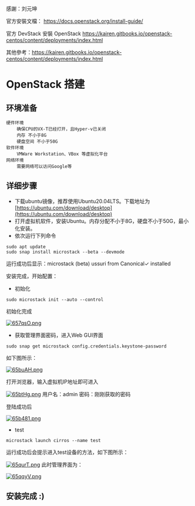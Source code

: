 感謝：刘元坤

官方安裝文檔： https://docs.openstack.org/install-guide/

官方 DevStack 安裝 OpenStack https://kairen.gitbooks.io/openstack-centos/content/deployments/index.html 

其他參考：https://kairen.gitbooks.io/openstack-centos/content/deployments/index.html


# OpenStack 搭建

## 环境准备

    硬件环境
        确保CPU的VX-T已经打开，且Hyper-v已关闭
        内存 不小于8G
        硬盘空间 不小于50G
    软件环境
        VMWare Workstation、VBox 等虚拟化平台
    网络环境
        需要网络可以访问Google等

## 详细步骤

- 下载ubuntu镜像，推荐使用Ubuntu20.04LTS。下载地址为 [https://ubuntu.com/download/desktop](https://ubuntu.com/download/desktop)
- 打开虚拟机软件，安装Ubuntu。内存分配不小于8G，硬盘不小于50G，最小化安装。
- 依次运行下列命令

```shell
sudo apt update
sudo snap install microstack --beta --devmode
```

运行成功后显示：microstack (beta) ussuri from Canonical✓ installed

安装完成，开始配置：

- 初始化

```shell
sudo microstack init --auto --control
```

初始化完成

[![657qsO.png](https://z3.ax1x.com/2021/03/21/657qsO.png)](https://imgtu.com/i/657qsO)

- 获取管理界面密码，进入Web GUI界面

```shell
sudo snap get microstack config.credentials.keystone-password
```

如下图所示：

[![65buAH.png](https://z3.ax1x.com/2021/03/21/65buAH.png)](https://imgtu.com/i/65buAH)

打开浏览器，输入虚拟机IP地址即可进入

[![65btHg.png](https://z3.ax1x.com/2021/03/21/65btHg.png)](https://imgtu.com/i/65btHg)
用户名：admin
密码：刚刚获取的密码

登陆成功后

[![65b481.png](https://z3.ax1x.com/2021/03/21/65b481.png)](https://imgtu.com/i/65b481)

- test

```shell
microstack launch cirros --name test
```

运行成功后会提示进入test设备的方法，如下图所示：

[![65qurT.png](https://z3.ax1x.com/2021/03/21/65qurT.png)](https://imgtu.com/i/65qurT)
此时管理界面为：

[![65qqyV.png](https://z3.ax1x.com/2021/03/21/65qqyV.png)](https://imgtu.com/i/65qqyV)

## 安装完成 :)
